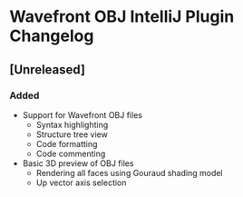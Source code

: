 <!-- Keep a Changelog guide -> https://keepachangelog.com -->

# Wavefront OBJ IntelliJ Plugin Changelog

## [Unreleased]
### Added
- Support for Wavefront OBJ files
  - Syntax highlighting
  - Structure tree view
  - Code formatting
  - Code commenting
- Basic 3D preview of OBJ files
  - Rendering all faces using Gouraud shading model
  - Up vector axis selection
